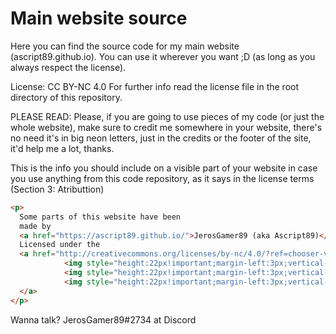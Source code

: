 # Main website source
Here you can find the source code for my main website (ascript89.github.io).
You can use it wherever you want ;D (as long as you always respect the license).

License: CC BY-NC 4.0
For further info read the license file in the root directory of this repository.

PLEASE READ:
Please, if you are going to use pieces of my code (or just the whole website),
make sure to credit me somewhere in your website, there's no need it's in big
neon letters, just in the credits or the footer of the site, it'd help me a lot,
thanks.

This is the info you should include on a visible part of your website in case
you use anything from this code repository, as it says in the license terms
(Section 3: Atributtion)

```html
<p>
  Some parts of this website have been
  made by
  <a href="https://ascript89.github.io/">JerosGamer89 (aka Ascript89)</a>.
  Licensed under the
  <a href="http://creativecommons.org/licenses/by-nc/4.0/?ref=chooser-v1" rel="license noopener noreferrer" style="display:inline-block;">CC BY-NC 4.0 license.
            <img style="height:22px!important;margin-left:3px;vertical-align:text-bottom;" src="https://mirrors.creativecommons.org/presskit/icons/cc.svg?ref=chooser-v1">
            <img style="height:22px!important;margin-left:3px;vertical-align:text-bottom;" src="https://mirrors.creativecommons.org/presskit/icons/by.svg?ref=chooser-v1">
            <img style="height:22px!important;margin-left:3px;vertical-align:text-bottom;" src="https://mirrors.creativecommons.org/presskit/icons/nc.svg?ref=chooser-v1">
  </a>
</p>
```

Wanna talk? JerosGamer89#2734 at Discord

